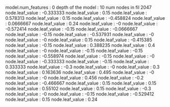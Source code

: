  model.num_features : 0
depth of the model : 10
num nodes in fil 2047
node.leaf_value : -0.333333
node.leaf_value : 0.15
node.leaf_value : 0.578313
node.leaf_value : 0.15
node.leaf_value : -0.458824
node.leaf_value : 0.0666667
node.leaf_value : 0.24
node.leaf_value : -0
node.leaf_value : -0.572414
node.leaf_value : -0.15
node.leaf_value : -0.0666667
node.leaf_value : -0.15
node.leaf_value : -0.537931
node.leaf_value : -0
node.leaf_value : -0
node.leaf_value : 0.15
node.leaf_value : -0.415385
node.leaf_value : -0.15
node.leaf_value : 0.388235
node.leaf_value : 0.4
node.leaf_value : -0
node.leaf_value : -0.15
node.leaf_value : -0.15
node.leaf_value : -0.558974
node.leaf_value : -0.15
node.leaf_value : -0
node.leaf_value : -0.333333
node.leaf_value : -0.15
node.leaf_value : 0.333333
node.leaf_value : -0.3
node.leaf_value : -0
node.leaf_value : 0.3
node.leaf_value : 0.163636
node.leaf_value : 0.495
node.leaf_value : -0
node.leaf_value : -0
node.leaf_value : 0.456
node.leaf_value : -0.2
node.leaf_value : -0.466667
node.leaf_value : 0.15
node.leaf_value : 0.15
node.leaf_value : 0.55102
node.leaf_value : 0.15
node.leaf_value : -0.3
node.leaf_value : -0
node.leaf_value : -0.15
node.leaf_value : -0.529412
node.leaf_value : 0.15
node.leaf_value : 0.24

